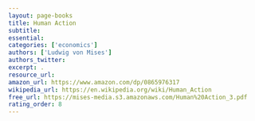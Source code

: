 ```yaml
---
layout: page-books
title: Human Action
subtitle: 
essential: 
categories: ['economics']
authors: ['Ludwig von Mises']
authors_twitter: 
excerpt: .
resource_url: 
amazon_url: https://www.amazon.com/dp/0865976317
wikipedia_url: https://en.wikipedia.org/wiki/Human_Action
free_url: https://mises-media.s3.amazonaws.com/Human%20Action_3.pdf
rating_order: 8
---
```

